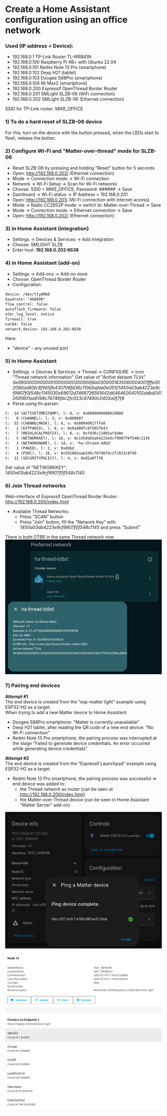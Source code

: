 # Create a Home Assistant configuration using an office network

### Used (IP address + Device):
- 192.168.0.1     TP-Link Router TL-WR841N
- 192.168.0.100   Raspberry Pi 4B+ with Ubuntu 22.04
- 192.168.0.101   Redmi Note 13 Pro (smartphone)
- 192.168.0.102   Dexp H21 (tablet)
- 192.168.0.103   Doogee S88Pro (smartphone)
- 192.168.0.104   Mi Max2 (smartphone)
- 192.168.0.200   Espressif OpenThread Border Router
- 192.168.0.201   SMLight SLZB-06 (WiFi connection)
- 192.168.0.202   SMLight SLZB-06 (Ethernet connection)

SSID for TP-Link router: MIKE_OFFICE  
  

### 1) To do a hard reset of SLZB-06 device
For this, turn on the device with the button pressed, when the LEDs start to flash, release the button.

### 2) Configure Wi-Fi and "Matter-over-thread" mode for SLZB-06
- Reset SLZB-06 by pressing and holding "Reset" button for 5 seconds
- Open: http://192.168.0.202/ (Ethernet connection)
- Mode -> Connection mode -> Wi-Fi connection
- Network -> Wi-Fi Setup -> Scan for Wi-Fi networks
- Choose: SSID = MIKE_OFFICE, Password: ###### -> Save
- Dashboard -> Wi-Fi status -> IP Address = 192.168.0.201
- Open: http://192.168.0.201/ (Wi-Fi connection with internet access)
- Mode -> Radio CC2652P mode -> switch to: Matter-over-Thread -> Save
- Mode -> Connection mode -> Ethernet connection -> Save
- Open: http://192.168.0.202/ (Ethernet connection)


### 3) in Home Assistant (integration)
- Settings -> Devices & Services -> Add integration
- Choose: SMLIGHT SLZB
- Enter host: **192.168.0.202:6638**


### 4) in Home Assistant (add-on)
- Settings -> Add-ons -> Add-on store
- Choose: OpenThread Border Router
- Configuration:
~~~
device: /dev/ttyAMA0
baudrate: "460800"
flow_control: false
autoflash_firmware: false
otbr_log_level: notice
firewall: true
nat64: false
network_device: 192.168.0.202:6638
~~~
Here:
- "device" - any unused port


### 5) in Home Assistant
- Settings -> Devices & Services -> Thread -> CONFIGURE -> icon "Thread network information"
Get value of "Active dataset TLVs"  
*0e080000000000010000000300000f4a0300001835060004001fffe002080ad80fc8f565fb430708fd36c110b5afda0e05101450a03ab4223e9cf9907f0f548c1145030e68612d7468726561642d646462640102ddbd0410591801aa6198c76746fdc2fc023c97490c0402a0f7f8*  
- Parse using tlv-parser:
~~~
t:  14 (ACTIVETIMESTAMP), l: 8, v: 0x0000000000010000
t:   0 (CHANNEL), l: 3, v: 0x00000f
t:  53 (CHANNELMASK), l: 6, v: 0x0004001fffe0
t:   2 (EXTPANID), l: 8, v: 0x0ad80fc8f565fb43
t:   7 (MESHLOCALPREFIX), l: 8, v: 0xfd36c110b5afda0e
t:   5 (NETWORKKEY), l: 16, v: 0x1450a03ab4223e9cf9907f0f548c1145
t:   3 (NETWORKNAME), l: 14, v: 'ha-thread-ddbd'
t:   1 (PANID), l: 2, v: 0xddbd
t:   4 (PSKC), l: 16, v: 0x591801aa6198c76746fdc2fc023c9749
t:  12 (SECURITYPOLICY), l: 4, v: 0x02a0f7f8
~~~
Get value of "NETWORKKEY":  
*1450a03ab4223e9cf9907f0f548c1145*  


### 6) Join Thread networks
Web-interface of Espressif OpenThread Border Router:  
http://192.168.0.200/index.html  
- Available Thread Networks:
  - Press "SCAN" button
  - Press "Join" button, fill the "Network Key" with *1450a03ab4223e9cf9907f0f548c1145* and press "Submit"
  
There is both OTBR in the same Thread network now.  
![](HA-Office/HA-Office_01.png)


### 7) Pairing end devices
**Attempt #1**  
The end device is created from the "esp-matter light" example using ESP32-H2 as a target.  
When trying to add a new Matter device to Home Assistant:  
- Doogee S88Pro smartphone: "Matter is currently unavailable"
- Dexp H21 tablet, after reading the QR code of a new end device: "No Wi-Fi connection"
- Redmi Note 13 Pro smartphone, the pairing process was interrupted at the stage "Failed to generate device credentials. An error occurred while generating device credentials"
  
**Attempt #2**  
The end device is created from the "Espressif Launchpad" example using ESP32-H2 as a target.  
- Redmi Note 13 Pro smartphone, the pairing process was successful => end device was added to:
  - the Thread network as router (can be seen at http://192.168.0.200/index.html)
  - the Matter-over-Thread device (can be seen in Home Assistant "Matter Server" add-on)
  
![](HA-Office/HA-Office_Matter_info.png)  

![](HA-Office/HA-Office_Matter_server.png)  
